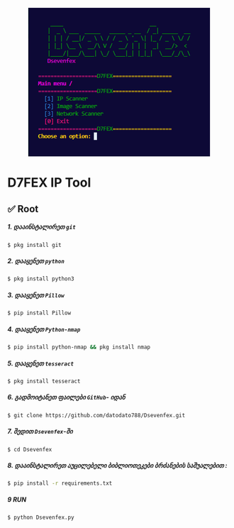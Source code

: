 <p align="center">
  <img src="imageScannerFile/image.png" alt="Alt Text">
</p>


# D7FEX IP Tool 
## ✅ Root 

##### 1. დააინსტალირეთ `git`
```bash
$ pkg install git
``` 
##### 2. დააყენეთ `python`
```bash
$ pkg install python3
```
##### 3. დააყენეთ `Pillow`
```bash
$ pip install Pillow
```
##### 4. დააყენეთ `Python-nmap`
```bash
$ pip install python-nmap && pkg install nmap
```
##### 5. დააყენეთ `tesseract`
```bash
$ pkg install tesseract
```
##### 6. გადმოიტანეთ ფაილები `GitHub`- იდან
```bash
$ git clone https://github.com/datodato788/Dsevenfex.git
``` 
##### 7. შედით `Dsevenfex`-ში
```bash
$ cd Dsevenfex
``` 
##### 8. დააინსტალირეთ აუცილებელი ბიბლიოთეკები ბრძანების საშუალებით :
```bash
$ pip install -r requirements.txt
```
##### 9 RUN 
```bash
$ python Dsevenfex.py
```
